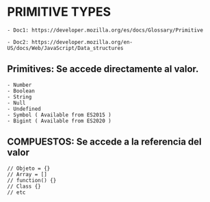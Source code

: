 
# PRIMITIVE TYPES

    - Doc1: https://developer.mozilla.org/es/docs/Glossary/Primitive

    - Doc2: https://developer.mozilla.org/en-US/docs/Web/JavaScript/Data_structures

## Primitives: Se accede directamente al valor.

    - Number
    - Boolean
    - String
    - Null
    - Undefined
    - Symbol ( Available from ES2015 )
    - Bigint ( Available from ES2020 ) 


## COMPUESTOS: Se accede a la referencia del valor

    // Objeto = {}
    // Array = []
    // function() {}
    // Class {}
    // etc



